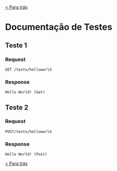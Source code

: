 [< Para trás](../README.md#Funcionalidades)
# Documentação de Testes

## Teste 1
### Request
```
GET /tests/helloworld
```
### Response
```
Hello World! (Get)
```
## Teste 2
### Request
```
POST/tests/helloworld
```
### Response
```
Hello World! (Post)
```
[< Para trás](../README.md#Funcionalidades)

